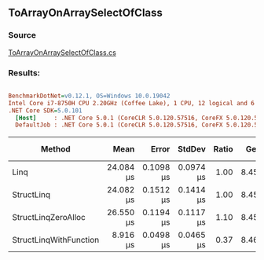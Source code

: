 ﻿## ToArrayOnArraySelectOfClass

### Source
[ToArrayOnArraySelectOfClass.cs](../../src/StructLinq.Benchmark/ToArrayOnArraySelectOfClass.cs)

### Results:
``` ini

BenchmarkDotNet=v0.12.1, OS=Windows 10.0.19042
Intel Core i7-8750H CPU 2.20GHz (Coffee Lake), 1 CPU, 12 logical and 6 physical cores
.NET Core SDK=5.0.101
  [Host]     : .NET Core 5.0.1 (CoreCLR 5.0.120.57516, CoreFX 5.0.120.57516), X64 RyuJIT
  DefaultJob : .NET Core 5.0.1 (CoreCLR 5.0.120.57516, CoreFX 5.0.120.57516), X64 RyuJIT


```
|                 Method |      Mean |     Error |    StdDev | Ratio |  Gen 0 |  Gen 1 | Gen 2 | Allocated | Code Size |
|----------------------- |----------:|----------:|----------:|------:|-------:|-------:|------:|----------:|----------:|
|                   Linq | 24.084 μs | 0.1098 μs | 0.0974 μs |  1.00 | 8.4534 | 1.0376 |     - |  39.13 KB |   0.05 KB |
|             StructLinq | 24.082 μs | 0.1512 μs | 0.1414 μs |  1.00 | 8.4534 | 1.0376 |     - |  39.15 KB |   0.44 KB |
|    StructLinqZeroAlloc | 26.550 μs | 0.1194 μs | 0.1117 μs |  1.10 | 8.4534 | 1.0376 |     - |  39.09 KB |   0.05 KB |
| StructLinqWithFunction |  8.916 μs | 0.0498 μs | 0.0465 μs |  0.37 | 8.4686 | 1.0529 |     - |  39.09 KB |   0.78 KB |
